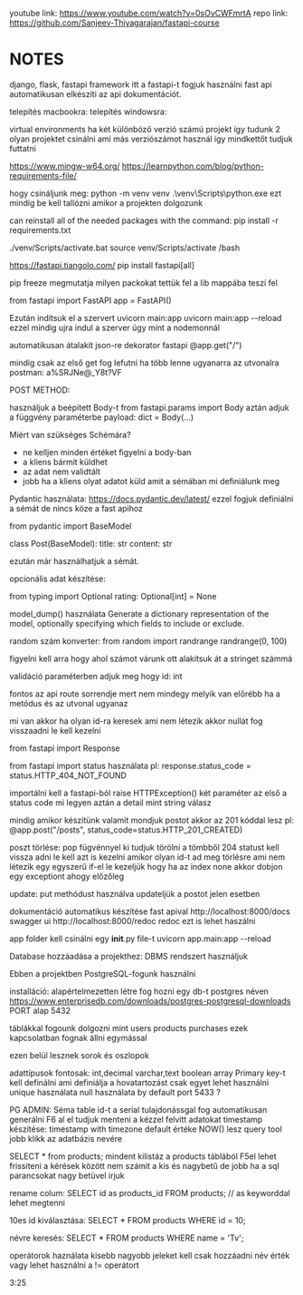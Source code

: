 youtube link: https://www.youtube.com/watch?v=0sOvCWFmrtA
repo link: https://github.com/Sanjeev-Thiyagarajan/fastapi-course

# NOTES

django, flask, fastapi framework itt a fastapi-t fogjuk használni
fast api automatikusan elkészíti az api dokumentációt.

telepítés macbookra:
telepítés windowsra:

virtual environments
ha két különböző verzió számú projekt így tudunk 2 olyan projektet csinálni ami más verziószámot használ így mindkettőt tudjuk futtatni

https://www.mingw-w64.org/
https://learnpython.com/blog/python-requirements-file/

hogy csináljunk meg: python -m venv venv
.\venv\Scripts\python.exe
ezt mindig be kell tallózni amikor a projekten dolgozunk

can reinstall all of the needed packages with the command:
pip install -r requirements.txt

./venv/Scripts/activate.bat
source venv/Scripts/activate /bash

https://fastapi.tiangolo.com/
pip install fastapi[all]

pip freeze megmutatja milyen packokat tettük fel
a lib mappába teszi fel

from fastapi import FastAPI
app = FastAPI()

Ezután indítsuk el a szervert
uvicorn main:app
uvicorn main:app --reload ezzel mindig ujra indul a szerver úgy mint a nodemonnál

automatikusan átalakít json-re
dekorator fastapi @app.get("/")

mindig csak az első get fog lefutni ha több lenne ugyanarra az utvonalra
postman: a%SRJNe@_Y8t?VF

POST METHOD:

használjuk a beépített Body-t from fastapi.params import Body
aztán adjuk a függvény paraméterbe payload: dict = Body(...)

Miért van szükséges Schémára?
- ne kelljen minden értéket figyelni a body-ban
- a kliens bármit küldhet
- az adat nem validtált
- jobb ha a kliens olyat adatot küld amit a sémában mi definiálunk meg

Pydantic használata:
https://docs.pydantic.dev/latest/
ezzel fogjuk definiálni a sémát de nincs köze a fast apihoz

from pydantic import BaseModel

class Post(BaseModel):
    title: str
    content: str

 ezután már használhatjuk a sémát.

 opcionális adat készítése:

 from typing import Optional
 rating: Optional[int] = None

 model_dump() használata
 Generate a dictionary representation of the model, optionally specifying which fields to include or exclude.

 random szám konverter:
 from random import randrange
 randrange(0, 100)

figyelni kell arra hogy ahol számot várunk ott alakítsuk át a stringet számmá 

validáció paraméterben adjuk meg hogy id: int

fontos az api route sorrendje mert nem mindegy melyik van előrébb ha a metódus és az utvonal ugyanaz

mi van akkor ha olyan id-ra keresek ami nem létezik akkor nullát fog visszaadni le kell kezelni

from fastapi import Response

from fastapi import status
használata pl:
 response.status_code = status.HTTP_404_NOT_FOUND

importálni kell a fastapi-ból
 raise HTTPException()
 két paraméter az első a status code mi legyen aztán a detail mint string válasz

 mindig amikor készítünk valamit mondjuk postot akkor az 201 kóddal lesz pl:
 @app.post("/posts", status_code=status.HTTP_201_CREATED)

poszt törlése:
pop fügvénnyel ki tudjuk törölni a tömbből
204 statust kell vissza adni
le kell azt is kezelni amikor olyan id-t ad meg törlésre ami nem létezik
egy egyszerű if-el le kezeljük hogy ha az index none akkor dobjon egy exceptiont ahogy előzőleg

update:
put methódust használva updateljük a postot jelen esetben

dokumentáció automatikus készítése fast apival
http://localhost:8000/docs swagger ui
http://localhost:8000/redoc redoc ezt is lehet haszálni 

app folder kell csinálni egy __init__.py file-t
uvicorn app.main:app --reload

Database hozzáadása a projekthez:
DBMS rendszert használjuk

Ebben a projektben PostgreSQL-fogunk használni

installáció:
alapértelmezetten létre fog hozni egy db-t postgres néven
https://www.enterprisedb.com/downloads/postgres-postgresql-downloads
PORT alap 5432

táblákkal fogounk dolgozni mint users products purchases
ezek kapcsolatban fognak állni egymással

ezen belül lesznek sorok és oszlopok

adattípusok fontosak: int,decimal varchar,text boolean array
Primary key-t kell definálni ami definiálja a hovatartozást csak egyet lehet használni
unique használata
null használata by default
port 5433 ?

PG ADMIN:
Séma table
id-t a serial tulajdonássgal fog automatikusan generálni
F6 al el tudjuk menteni a kézzel felvitt adatokat
timestamp készítése:
timestamp with timezone default értéke NOW() lesz
query tool jobb klikk az adatbázis nevére

SELECT * from products; mindent kilistáz a products táblából
F5el lehet frissiteni a kérések között
nem számit a kis és nagybetű de jobb ha a sql parancsokat nagy betüvel írjuk

rename colum:
SELECT id as products_id FROM products; // as keyworddal lehet megtenni

10es id kiválasztása: SELECT * FROM products WHERE id = 10;

névre keresés: SELECT * FROM products WHERE name = 'Tv';

operátorok haználata kisebb nagyobb jeleket kell csak hozzáadni név érték vagy lehet használni a != operátort

3:25
